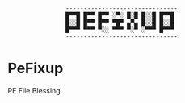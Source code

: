 ```
				-------------------------------
				█▀▀█ █▀▀ █▀▀ ░▀░ █░█ █░░█ █▀▀█
				█░░█ █▀▀ █▀▀ ▀█▀ ▄▀▄ █░░█ █░░█
				█▀▀▀ ▀▀▀ ▀░░ ▀▀▀ ▀░▀ ░▀▀▀ █▀▀▀
				------------------------------- 
```

# PeFixup
PE File Blessing


